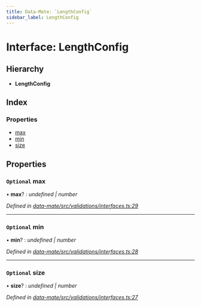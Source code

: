 ```yaml
---
title: Data-Mate: `LengthConfig`
sidebar_label: LengthConfig
---
```


# Interface: LengthConfig

## Hierarchy

* **LengthConfig**

## Index

### Properties

* [max](lengthconfig.md#optional-max)
* [min](lengthconfig.md#optional-min)
* [size](lengthconfig.md#optional-size)

## Properties

### `Optional` max

• **max**? : *undefined | number*

*Defined in [data-mate/src/validations/interfaces.ts:29](https://github.com/terascope/teraslice/blob/f95bb5556/packages/data-mate/src/validations/interfaces.ts#L29)*

___

### `Optional` min

• **min**? : *undefined | number*

*Defined in [data-mate/src/validations/interfaces.ts:28](https://github.com/terascope/teraslice/blob/f95bb5556/packages/data-mate/src/validations/interfaces.ts#L28)*

___

### `Optional` size

• **size**? : *undefined | number*

*Defined in [data-mate/src/validations/interfaces.ts:27](https://github.com/terascope/teraslice/blob/f95bb5556/packages/data-mate/src/validations/interfaces.ts#L27)*
